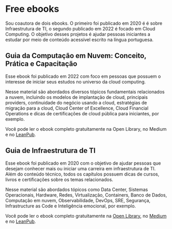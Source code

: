 # Free ebooks
Sou coautora de dois ebooks. O primeiro foi publicado em 2020 é é sobre Infraestrutura de TI, o segundo publicado em 2022 é focado em Cloud Computing. 
O objetivo desses projetos é ajudar pessoas iniciantes a estudar por meio de conteúdo acessível escrito na língua portuguesa.
## Guia da Computação em Nuvem: Conceito, Prática e Capacitação
Esse ebook foi publicado em 2022 com foco em pessoas que possuem o interesse de iniciar seus estudos no universo da cloud computing. 

Nesse material são abordados diversos tópicos fundamentais relacionados a nuvem, incluindo os modelos de implantação de cloud, principais providers, continuidade do negócio usando a cloud, estratégias de migração para a cloud, Cloud Center of Excellence, Cloud Financial Operations e dicas de certificações de cloud pública para iniciantes, por exemplo.

Você pode ler o ebook completo gratuitamente na Open Library, no Medium e no [LeanPub](https://leanpub.com/guia-da-computacao-em-nuvem/).


## Guia de Infraestrutura de TI
Esse ebook foi publicado em 2020 com o objetivo de ajudar pessoas que desejam conhecer mais ou iniciar uma carreira em infraestrutura de TI. Além do conteúdo técnico, todos os capítulos possuem dicas de cursos, livros e certificações sobre os temas relacionados.

Nesse material são abordados tópicos como Data Center, Sistemas Operacionais, Hardware, Redes, Virtualização, Containers, Banco de Dados, Computação em nuvem, Observabilidade, DevOps, SRE, Segurança, Infrastructure as Code e Inteligência emocional, por exemplo.

Você pode ler o ebook completo gratuitamente na [Open Library](https://openlibrary.org/books/OL28653878M/Guia_de_Infraestrutura_de_TI), no [Medium](https://medium.com/sysadminas/guia-de-infraestrutura-de-ti-30543bfe9922) e no [LeanPub](https://leanpub.com/guia-de-infraestrutura-de-ti/).
